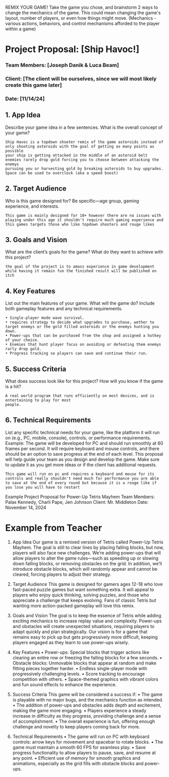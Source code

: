 REMIX YOUR GAME! Take the game you chose, and brainstorm 2 ways to change the mechanics of the game.
This could mean changing the game's  layout, number of players, or even how things might move.
(Mechanics - various actions, behaviors, and control mechanisms afforded to the player within a game)

# Project Proposal: [Ship Havoc!]

### Team Members: [Joseph Danik & Luca Beam]
### Client: [The client will be ourselves, since we will most likely create this game later]
### Date: [11/14/24]


## 1. App Idea
Describe your game idea in a few sentences. What is the overall concept of your game?
```
Ship Havoc is a topdown shooter remix of the game asteroids instead of only shooting asteroids with the goal of getting as many points as possible 
your ship is getting attacked in the middle of an asteroid belt enemies rarely drop gold forcing you to choose between attacking the enemys 
pursuing you or harvesting gold by breaking asteroids to buy upgrades. Space can be used to overclock (aka a speed boost)
```
## 2. Target Audience
Who is this game designed for? Be specific—age group, gaming experience, and interests.
```
This game is mainly designed for 10+ however there are no issues with playing under this age it shouldn't require much gaming experience and
this games targets those who like topdown shooters and rouge likes
```
## 3. Goals and Vision
What are the client’s goals for the game? What do they want to achieve with this project?
````
the goal of the project is to amass experience in game development while having it remain fun the finished result will be published on itch
````
## 4. Key Features
List out the main features of your game. What will the game do? Include both gameplay features and any technical requirements.
````
• Single-player mode wave survival.
• requires strategy to decide what upgrades to purchase, wether to target enemys or the gold filled asteroids or the enemys hunting you down.
• Power-ups that can be purchased from the shop and assigned a hotkey of your choice.
• Enemies that hunt player focus on avoiding or defeating them enemys rarly drop gold.
• Progress tracking so players can save and continue their run.
````
## 5. Success Criteria
What does success look like for this project? How will you know if the game is a hit?
````
A real world program that runs efficiently on most devices, and is entertaining to play for most
people.
````
## 6. Technical Requirements
List any specific technical needs for your game, like the platform it will run on (e.g., PC, mobile, console), controls, or performance requirements.
Example: The game will be developed for PC and should run smoothly at 60 frames per second. It will require keyboard and mouse controls, and there should be an option to save progress at the end of each level.
This proposal will help guide your team as you design and develop the game. Make sure to update it as you get more ideas or if the client has additional requests.
````
This game will run on pc and requires a keyboard and mouse for its controls and really shouldn't need much for performance you are able to save at the end of every round but because it is a rouge like if you lose you will have to restart
````



Example Project Proposal for Power-Up Tetris Mayhem
Team Members: Palas Kennedy, Charli Pape, Jen Johnson
Client: Mr. Middleton
Date: November 14, 2024




# Example from Teacher
1. App Idea
Our game is a remixed version of Tetris called Power-Up Tetris Mayhem. The goal is still to clear lines by placing falling blocks, but now, players will also face new challenges. We’re adding power-ups that will allow players to alter the game rules—such as speeding up or slowing down falling blocks, or removing obstacles on the grid. In addition, we’ll introduce obstacle blocks, which will randomly appear and cannot be cleared, forcing players to adjust their strategy.

2. Target Audience
This game is designed for gamers ages 12-18 who love fast-paced puzzle games but want something extra. It will appeal to players who enjoy quick thinking, solving puzzles, and those who appreciate a challenge that keeps evolving. Fans of classic Tetris but wanting more action-packed gameplay will love this remix.

3. Goals and Vision
The goal is to keep the essence of Tetris while adding exciting mechanics to increase replay value and complexity. Power-ups and obstacles will create unexpected situations, requiring players to adapt quickly and plan strategically. Our vision is for a game that remains easy to pick up but gets progressively more difficult, keeping players engaged as they learn to use power-ups wisely.

4. Key Features
	•	Power-ups: Special blocks that trigger actions like clearing an entire row or freezing the falling blocks for a few seconds.
	•	Obstacle blocks: Unmovable blocks that appear at random and make fitting pieces together harder.
	•	Endless single-player mode with progressively challenging levels.
	•	Score tracking to encourage competition with others.
	•	Space-themed graphics with vibrant colors and fun sound effects to enhance the experience.

5. Success Criteria
This game will be considered a success if:
	•	The game is playable with no major bugs, and the mechanics function as intended.
	•	The addition of power-ups and obstacles adds depth and excitement, making the game more engaging.
	•	Players experience a steady increase in difficulty as they progress, providing challenge and a sense of accomplishment.
	•	The overall experience is fun, offering enough challenge and novelty to keep players coming back for more.

6. Technical Requirements
	•	The game will run on PC with keyboard controls: arrow keys for movement and spacebar to rotate blocks.
	•	The game must maintain a smooth 60 FPS for seamless play.
	•	Save progress functionality to allow players to pause, save, and resume at any point.
	•	Efficient use of memory for smooth graphics and animations, especially as the grid fills with obstacle blocks and power-ups.

